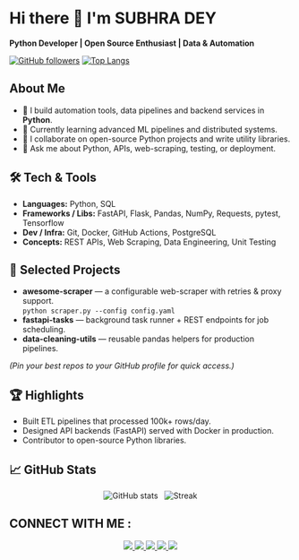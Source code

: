 # Hi there 👋 I'm SUBHRA DEY
**Python Developer | Open Source Enthusiast | Data & Automation**

[![GitHub followers](https://img.shields.io/github/followers/subhra-dey?label=Follow&style=social)](https://github.com/subhra-dey)
[![Top Langs](https://github-readme-stats.vercel.app/api/top-langs/?username=subhra-dey&layout=compact)](https://github.com/subhra-dey)

## About Me
- 🔭 I build automation tools, data pipelines and backend services in **Python**.
- 🌱 Currently learning advanced ML pipelines and distributed systems.
- 👯 I collaborate on open-source Python projects and write utility libraries.
- 💬 Ask me about Python, APIs, web-scraping, testing, or deployment.

## 🛠️ Tech & Tools
- **Languages:** Python, SQL
- **Frameworks / Libs:** FastAPI, Flask, Pandas, NumPy, Requests, pytest, Tensorflow
- **Dev / Infra:** Git, Docker, GitHub Actions, PostgreSQL
- **Concepts:** REST APIs, Web Scraping, Data Engineering, Unit Testing

## 📂 Selected Projects
- **awesome-scraper** — a configurable web-scraper with retries & proxy support.  
  `python scraper.py --config config.yaml`
- **fastapi-tasks** — background task runner + REST endpoints for job scheduling.
- **data-cleaning-utils** — reusable pandas helpers for production pipelines.

*(Pin your best repos to your GitHub profile for quick access.)*

## 🏆 Highlights
- Built ETL pipelines that processed 100k+ rows/day.
- Designed API backends (FastAPI) served with Docker in production.
- Contributor to open-source Python libraries.

## 📈 GitHub Stats
<!-- Put these cards in your README; replace YOUR_USERNAME -->
<p align="center">
  <img src="https://github-readme-stats.vercel.app/api?username=YOUR_USERNAME&show_icons=true&theme=radical" alt="GitHub stats" />
  &nbsp;
  <img src="https://github-readme-streak-stats.herokuapp.com/?user=YOUR_USERNAME&theme=radical" alt="Streak" />
</p>

<div align="center"> 
<h2 align="left">CONNECT WITH ME :</h2>
  <a href="https://www.linkedin.com/in/subhra-dey-3a12ab342/" target="_blank">
    <img src="https://img.shields.io/badge/LinkedIn-0077B5?style=for-the-badge&logo=linkedin&logoColor=white" target="_blank" />
  </a>
  <a href="mailto:subhra2732003@gmail.com">
    <img src="https://img.shields.io/badge/Gmail-333333?style=for-the-badge&logo=gmail&logoColor=red" />
  </a>
  <a href="https://x.com/SubhraDey2024"  target="_blank">
        <img src="https://img.shields.io/badge/Twitter-59B2F4?style=for-the-badge&logo=x&logoColor=ffffff" target="_blank">
  </a>
  <a href="https://www.instagram.com/subhra591/"  target="_blank">
      <img src="https://img.shields.io/badge/Instagram-dc2743?style=for-the-badge&logo=instagram&logoColor=ffffff ">
  </a>
  <a href="https://www.facebook.com/subhra.dey.98284" target="_blank">
      <img src="https://img.shields.io/badge/Facebook-0000ff?style=for-the-badge&logo=facebook&logoColor=ffffff" >
  </a>
</div>

